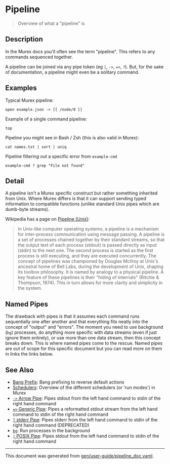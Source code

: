 # Pipeline

> Overview of what a "pipeline" is

## Description

In the Murex docs you'll often see the term "pipeline". This refers to any
commands sequenced together.

A pipeline can be joined via any pipe token (eg `|`, `->`, `=>`, `?`). But,
for the sake of documentation, a pipeline might even be a solitary command.

## Examples

Typical Murex pipeline:

```
open example.json -> [[ /node/0 ]]
```

Example of a single command pipeline:

```
top
```

Pipeline you might see in Bash / Zsh (this is also valid in Murex):

```
cat names.txt | sort | uniq
```

Pipeline filtering out a specific error from `example-cmd`

```
example-cmd ? grep "File not found"
```

## Detail

A pipeline isn't a Murex specific construct but rather something inherited
from Unix. Where Murex differs is that it can support sending typed
information to compatible functions (unlike standard Unix pipes which are
dumb-byte streams).

Wikipedia has a page on [Pipeline (Unix)](https://en.wikipedia.org/wiki/Pipeline_(Unix)):

> In Unix-like computer operating systems, a pipeline is a mechanism for
> inter-process communication using message passing. A pipeline is a set of
> processes chained together by their standard streams, so that the output
> text of each process (stdout) is passed directly as input (stdin) to the
> next one. The second process is started as the first process is still
> executing, and they are executed concurrently. The concept of pipelines was
> championed by Douglas McIlroy at Unix's ancestral home of Bell Labs, during
> the development of Unix, shaping its toolbox philosophy. It is named by
> analogy to a physical pipeline. A key feature of these pipelines is their
> "hiding of internals" (Ritchie & Thompson, 1974). This in turn allows for
> more clarity and simplicity in the system. 

## Named Pipes

The drawback with pipes is that it assumes each command runs sequentially one
after another and that everything fits neatly into the concept of "output" and
"errors". The moment you need to use background (`bg`) processes, do anything
more specific with data streams (even if just ignore them entirely), or use
more than one data stream, then this concept breaks down. This is where named
pipes come to the rescue. Named pipes are out of scope for this specific
document but you can read more on them in links the links below.

## See Also

* [Bang Prefix](../user-guide/bang-prefix.md):
  Bang prefixing to reverse default actions
* [Schedulers](../user-guide/schedulers.md):
  Overview of the different schedulers (or 'run modes') in Murex
* [`->` Arrow Pipe](../parser/pipe-arrow.md):
  Pipes stdout from the left hand command to stdin of the right hand command
* [`=>` Generic Pipe](../parser/pipe-generic.md):
  Pipes a reformatted stdout stream from the left hand command to stdin of the right hand command
* [`?` stderr Pipe](../parser/pipe-err.md):
  Pipes stderr from the left hand command to stdin of the right hand command (DEPRECATED)
* [`bg`](../commands/bg.md):
  Run processes in the background
* [`|` POSIX Pipe](../parser/pipe-posix.md):
  Pipes stdout from the left hand command to stdin of the right hand command

<hr/>

This document was generated from [gen/user-guide/pipeline_doc.yaml](https://github.com/lmorg/murex/blob/master/gen/user-guide/pipeline_doc.yaml).